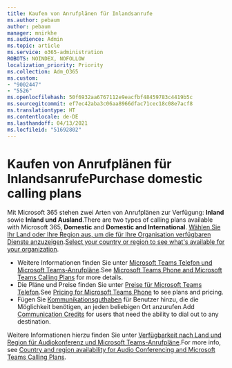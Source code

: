 ```yaml
---
title: Kaufen von Anrufplänen für Inlandsanrufe
ms.author: pebaum
author: pebaum
manager: mnirkhe
ms.audience: Admin
ms.topic: article
ms.service: o365-administration
ROBOTS: NOINDEX, NOFOLLOW
localization_priority: Priority
ms.collection: Adm_O365
ms.custom:
- "9002447"
- "5526"
ms.openlocfilehash: 50f6932aa6767112e9eacfbf48459783c4419b5c
ms.sourcegitcommit: ef7ec42aba3c06aa8966dfac71cec18c08e7acf8
ms.translationtype: HT
ms.contentlocale: de-DE
ms.lasthandoff: 04/13/2021
ms.locfileid: "51692802"
---
```

# <a name="purchase-domestic-calling-plans"></a><span data-ttu-id="3f1c9-102">Kaufen von Anrufplänen für Inlandsanrufe</span><span class="sxs-lookup"><span data-stu-id="3f1c9-102">Purchase domestic calling plans</span></span>

<span data-ttu-id="3f1c9-103">Mit Microsoft 365 stehen zwei Arten von Anrufplänen zur Verfügung: **Inland** sowie **Inland und Ausland**.</span><span class="sxs-lookup"><span data-stu-id="3f1c9-103">There are two types of calling plans available with Microsoft 365, **Domestic** and **Domestic and International**.</span></span> <span data-ttu-id="3f1c9-104">[Wählen Sie Ihr Land oder Ihre Region aus, um die für Ihre Organisation verfügbaren Dienste anzuzeigen](https://docs.microsoft.com/MicrosoftTeams/country-and-region-availability-for-audio-conferencing-and-calling-plans/country-and-region-availability-for-audio-conferencing-and-calling-plans#select-your-country-or-region-to-see-whats-available-for-your-organization).</span><span class="sxs-lookup"><span data-stu-id="3f1c9-104">[Select your country or region to see what's available for your organization](https://docs.microsoft.com/MicrosoftTeams/country-and-region-availability-for-audio-conferencing-and-calling-plans/country-and-region-availability-for-audio-conferencing-and-calling-plans#select-your-country-or-region-to-see-whats-available-for-your-organization).</span></span>

- <span data-ttu-id="3f1c9-105">Weitere Informationen finden Sie unter [Microsoft Teams Telefon und Microsoft Teams-Anrufpläne](https://docs.microsoft.com/MicrosoftTeams/calling-plan-landing-page).</span><span class="sxs-lookup"><span data-stu-id="3f1c9-105">See [Microsoft Teams Phone and Microsoft Teams Calling Plans](https://docs.microsoft.com/MicrosoftTeams/calling-plan-landing-page) for more details.</span></span>
- <span data-ttu-id="3f1c9-106">Die Pläne und Preise finden Sie unter [Preise für Microsoft Teams Telefon](https://www.microsoft.com/microsoft-365/microsoft-teams/voice-calling#Requirements).</span><span class="sxs-lookup"><span data-stu-id="3f1c9-106">See [Pricing for Microsoft Teams Phone](https://www.microsoft.com/microsoft-365/microsoft-teams/voice-calling#Requirements) to see plans and pricing.</span></span>
- <span data-ttu-id="3f1c9-107">Fügen Sie [Kommunikationsguthaben](https://docs.microsoft.com/MicrosoftTeams/country-and-region-availability-for-audio-conferencing-and-calling-plans/country-and-region-availability-for-audio-conferencing-and-calling-plans#communications-credits) für Benutzer hinzu, die die Möglichkeit benötigen, an jeden beliebigen Ort anzurufen.</span><span class="sxs-lookup"><span data-stu-id="3f1c9-107">Add [Communication Credits](https://docs.microsoft.com/MicrosoftTeams/country-and-region-availability-for-audio-conferencing-and-calling-plans/country-and-region-availability-for-audio-conferencing-and-calling-plans#communications-credits) for users that need the ability to dial out to any destination.</span></span>

<span data-ttu-id="3f1c9-108">Weitere Informationen hierzu finden Sie unter [Verfügbarkeit nach Land und Region für Audiokonferenz und Microsoft Teams-Anrufpläne](https://docs.microsoft.com/MicrosoftTeams/country-and-region-availability-for-audio-conferencing-and-calling-plans/country-and-region-availability-for-audio-conferencing-and-calling-plans).</span><span class="sxs-lookup"><span data-stu-id="3f1c9-108">For more info, see [Country and region availability for Audio Conferencing and Microsoft Teams Calling Plans](https://docs.microsoft.com/MicrosoftTeams/country-and-region-availability-for-audio-conferencing-and-calling-plans/country-and-region-availability-for-audio-conferencing-and-calling-plans).</span></span> 
